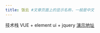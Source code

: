 ```yaml
---
title: 饭云 #文章页面上的显示名称，一般是中文
---
```


技术栈 VUE + element ui + jquery [演示地址](http://merchant.tgg.mget.cn/#/)

